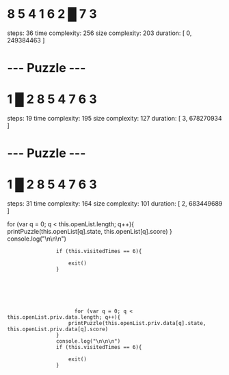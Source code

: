  8  5  4 
 1  6  2 
 █  7  3 
================
steps: 36
time complexity: 256
size complexity: 203
duration: [ 0, 249384463 ]






--- Puzzle ---
================
 1  █  2 
 8  5  4 
 7  6  3 
================
steps: 19
time complexity: 195
size complexity: 127
duration: [ 3, 678270934 ]




--- Puzzle ---
================
 1  █  2 
 8  5  4 
 7  6  3 
================
steps: 31
time complexity: 164
size complexity: 101
duration: [ 2, 683449689 ]


   for (var q = 0; q < this.openList.length; q++){
                        printPuzzle(this.openList[q].state, this.openList[q].score)
                    }
                    console.log("\n\n\n")

                    if (this.visitedTimes == 6){

                        exit()
                    }






                          for (var q = 0; q < this.openList.priv.data.length; q++){
                        printPuzzle(this.openList.priv.data[q].state, this.openList.priv.data[q].score)
                    }
                    console.log("\n\n\n")
                    if (this.visitedTimes == 6){
                        
                        exit()
                    }